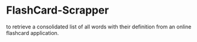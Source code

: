 # FlashCard-Scrapper
 to retrieve a consolidated list of all words with their definition from an online flashcard application.
